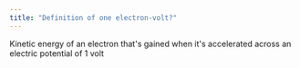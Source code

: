 ```yaml
---
title: "Definition of one electron-volt?"
---
```

Kinetic energy of an electron that's gained when it's accelerated across an electric potential of 1 volt

